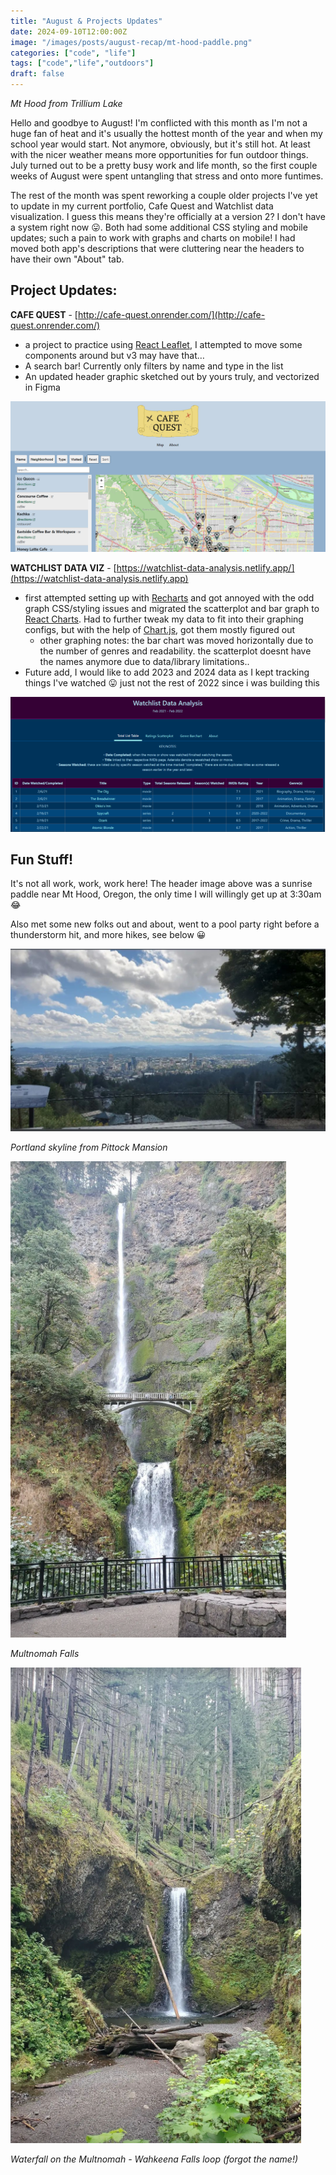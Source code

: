 ```yaml
---
title: "August & Projects Updates"
date: 2024-09-10T12:00:00Z
image: "/images/posts/august-recap/mt-hood-paddle.png"
categories: ["code", "life"]
tags: ["code","life","outdoors"]
draft: false
---
```


*Mt Hood from Trillium Lake*

Hello and goodbye to August! I'm conflicted with this month as I'm not a huge fan of heat and it's usually the hottest month of the year and when my school year would start. Not anymore, obviously, but it's still hot. At least with the nicer weather means more opportunities for fun outdoor things. July turned out to be a pretty busy work and life month, so the first couple weeks of August were spent untangling that stress and onto more funtimes.

The rest of the month was spent reworking a couple older projects I've yet to update in my current portfolio, Cafe Quest and Watchlist data visualization. I guess this means they're officially at a version 2? I don't have a system right now 😛. Both had some additional CSS styling and mobile updates; such a pain to work with graphs and charts on mobile! I had moved both app's descriptions that were cluttering near the headers to have their own "About" tab.


## Project Updates:

**CAFE QUEST** - [http://cafe-quest.onrender.com/](http://cafe-quest.onrender.com/)
- a project to practice using [React Leaflet](https://react-leaflet.js.org/), I attempted to move some components around but v3 may have that…
- A search bar! Currently only filters by name and type in the list
- An updated header graphic sketched out by yours truly, and vectorized in Figma

![Cafe Quest header](../../../public/images/posts/august-recap/cafe-quest-header.png "Cafe Quest Header")

**WATCHLIST DATA VIZ** - [https://watchlist-data-analysis.netlify.app/](https://watchlist-data-analysis.netlify.app)

- first attempted setting up with [Recharts](https://recharts.org/en-US/) and got annoyed with the odd graph CSS/styling issues and migrated the scatterplot and bar graph to [React Charts](https://react-chartjs-2-two.vercel.app/). Had to further tweak my data to fit into their graphing configs, but with the help of [Chart.js](https://www.chartjs.org/), got them mostly figured out
    - other graphing notes: the bar chart was moved horizontally due to the number of genres and readability. the scatterplot doesnt have the names anymore due to data/library limitations..
- Future add, I would like to add 2023 and 2024 data as I kept tracking things I've watched 😛 just not the rest of 2022 since i was building this


![Watchlist data visualization header](../../../public/images/posts/august-recap/watchlist-dataviz-header.png "Watchlist data viz header")


## Fun Stuff!
It's not all work, work, work here! The header image above was a sunrise paddle near Mt Hood, Oregon, the only time I will willingly get up at 3:30am 😂

Also met some new folks out and about, went to a pool party right before a thunderstorm hit, and more hikes, see below 😀

![Portland from Pittock Mansion](../../../public/images/posts/august-recap/pittock-view.png "Portland from Pittock Mansion")

*Portland skyline from Pittock Mansion*

![Multnomah Falls](../../../public/images/posts/august-recap/multnomah-falls.png "Watchlist data viz header")

*Multnomah Falls*

![oregon water falls](../../../public/images/posts/august-recap/falls.png "oregon waterfall (forgot the name)")

*Waterfall on the Multnomah - Wahkeena Falls loop (forgot the name!)*
